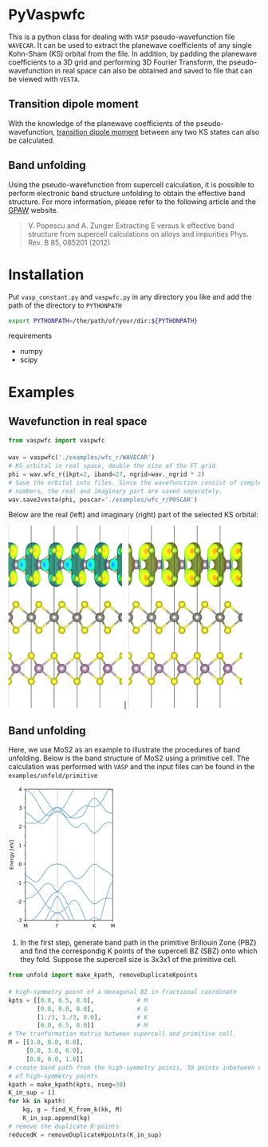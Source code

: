 # PyVaspwfc

This is a python class for dealing with `VASP` pseudo-wavefunction file `WAVECAR`.
It can be used to extract the planewave coefficients of any single Kohn-Sham (KS)
orbital from the file.  In addition, by padding the planewave coefficients to a
3D grid and performing 3D Fourier Transform, the pseudo-wavefunction in real
space can also be obtained and saved to file that can be viewed with `VESTA`. 

## Transition dipole moment

With the knowledge of the planewave coefficients of the
pseudo-wavefunction,
[transition dipole moment](https://en.wikipedia.org/wiki/Transition_dipole_moment) between
any two KS states can also be calculated.

## Band unfolding

Using the pseudo-wavefunction from supercell calculation, it is possible to
perform electronic band structure unfolding to obtain the effective band
structure. For more information, please refer to the following article and the
[GPAW](https://wiki.fysik.dtu.dk/gpaw/tutorials/unfold/unfold.html) website.

> V. Popescu and A. Zunger Extracting E versus k effective band structure
> from supercell calculations on alloys and impurities Phys. Rev. B 85, 085201
> (2012)

# Installation

Put `vasp_constant.py` and `vaspwfc.py` in any directory you like and add the
path of the directory to `PYTHONPATH`

```bash
export PYTHONPATH=/the/path/of/your/dir:${PYTHONPATH}
```

requirements

* numpy
* scipy

# Examples

## Wavefunction in real space

```python
from vaspwfc import vaspwfc

wav = vaspwfc('./examples/wfc_r/WAVECAR')
# KS orbital in real space, double the size of the FT grid
phi = wav.wfc_r(ikpt=2, iband=27, ngrid=wav._ngrid * 2)
# Save the orbital into files. Since the wavefunction consist of complex
# numbers, the real and imaginary part are saved separately.
wav.save2vesta(phi, poscar='./examples/wfc_r/POSCAR')
```

Below are the real (left) and imaginary (right) part of the selected KS orbital:

![real part](./examples/wfc_r/r_resize.png) | 
![imaginary part](./examples/wfc_r/i_resize.png)

## Band unfolding 

Here, we use MoS2 as an example to illustrate the procedures of band unfolding.
Below is the band structure of MoS2 using a primitive cell. The calculation was
performed with `VASP` and the input files can be found in the
`examples/unfold/primitive`

![band_primitive_cell](examples/unfold/primitive/band/band_p.png)

1. In the first step, generate band path in the primitive Brillouin Zone (PBZ)
   and find the correspondig K points of the supercell BZ (SBZ) onto which they
   fold. Suppose the supercell size is 3x3x1 of the primitive cell.

```python
from unfold import make_kpath, removeDuplicateKpoints

# high-symmetry point of a Hexagonal BZ in fractional coordinate
kpts = [[0.0, 0.5, 0.0],            # M
        [0.0, 0.0, 0.0],            # G
        [1./3, 1./3, 0.0],          # K
        [0.0, 0.5, 0.0]]            # M
# The tranformation matrix between supercell and primitive cell.
M = [[3.0, 0.0, 0.0],
     [0.0, 3.0, 0.0],
     [0.0, 0.0, 1.0]]
# create band path from the high-symmetry points, 30 points inbetween each pair
# of high-symmetry points
kpath = make_kpath(kpts, nseg=30)
K_in_sup = []
for kk in kpath:
    kg, g = find_K_from_k(kk, M)
    K_in_sup.append(kg)
# remove the duplicate K-points
reducedK = removeDuplicateKpoints(K_in_sup)
```

